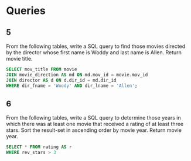 # Queries
<!--
## 1
From the following table, write a SQL query to find the actors who played a role in the movie 'Annie Hall'. Return all the fields of actor table.
``` sql
SELECT a.* FROM actor AS a
JOIN movie_cast AS mc ON a.act_id = mc.act_id
JOIN movie AS m ON mc.mov_id = m.mov_id
WHERE m.mov_title = 'Annie Hall';
``` 
## 2
From the following tables, write a SQL query to find the director of a film that cast a role in 'Eyes Wide Shut'. Return director first name, last name.
``` sql
SELECT dir_fname, dir_lname FROM director AS d
JOIN movie_direction AS md ON md.dir_id = d.dir_id
JOIN movie AS m ON m.mov_id = md.mov_id
WHERE m.mov_title = 'Eyes Wide Shut';
```
## 3
From the following table, write a SQL query to find those movies that have been released in countries other than the United Kingdom. Return movie title, movie year, movie time, and date of release, releasing country. 
``` sql
SELECT mov_title, mov_year, mov_time, mov_dt_rel AS date_of_release, mov_rel_country AS releasing_country
FROM movie
WHERE mov_rel_country != 'UK';
```
## 4
From the following tables, write a SQL query to find for movies whose reviewer is unknown. Return movie title, year, release date, director first name, last name, actor first name, last name.
``` sql
SELECT mov_title, mov_year, mov_dt_rel, d.dir_fname, d.dir_lname, act_fname, act_lname FROM movie AS m
JOIN movie_direction AS md ON md.mov_id = m.mov_id
JOIN director AS d ON d.dir_id = md.dir_id
JOIN movie_cast AS mc ON mc.mov_id = m.mov_id
JOIN actor AS a ON a.act_id = mc.act_id
JOIN rating AS ra ON ra.mov_id = m.mov_id
JOIN reviewer AS re ON re.rev_id = ra.rev_id
WHERE re.rev_name IS NULL;
```
It's important to note that this is relatively bad way to write this query. This is because:
- Its hard to read
- No clear structure to the join order
- It would be hard to maintain this query by anyone (including myself) in the future.
-->
## 5
From the following tables, write a SQL query to find those movies directed by the director whose first name is Woddy and last name is Allen. Return movie title.
``` sql
SELECT mov_title FROM movie
JOIN movie_direction AS md ON md.mov_id = movie.mov_id
JOIN director AS d ON d.dir_id = md.dir_id
WHERE dir_fname = 'Woody' AND dir_lname = 'Allen';
```
## 6
From the following tables, write a SQL query to determine those years in which there was at least one movie that received a rating of at least three stars. Sort the result-set in ascending order by movie year. Return movie year.
``` sql
SELECT * FROM rating AS r
WHERE rev_stars > 3
```